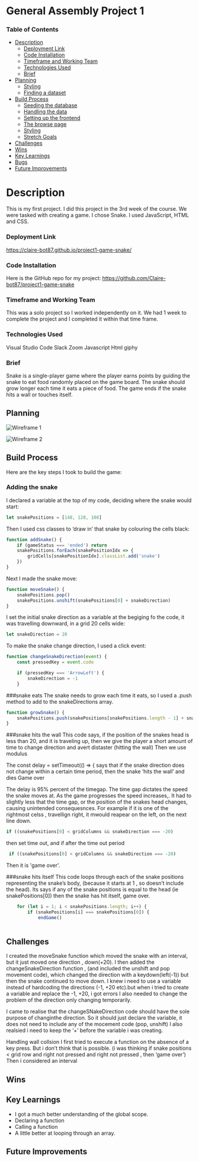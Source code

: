 # General Assembly Project 1

### Table of Contents
* [Description](#description)
    - [Deployment Link](#deployment-link)
    - [Code Installation](#code-installation)
    - [Timeframe and Working Team](#timeframe-and-working-team)
    - [Technologies Used](#technologies-used)
    - [Brief](#brief)
* [Planning](#planning)
    - [Styling](#styling)
    - [Finding a dataset](#finding-a-dataset)
* [Build Process](#build-process)
    - [Seeding the database](#seeding-the-database)
    - [Handling the data](#handling-the-data)
    - [Setting up the frontend](#setting-up-the-frontend)
    - [The browse page](#the-browse-page)
    - [Styling](#styling)
    - [Stretch Goals](#stretch-goals)
* [Challenges](#challenges)
* [Wins](#wins)
* [Key Learnings](#key-learnings)
* [Bugs](#bugs)
* [Future Improvements](#future-improvements)

# Description
This is my first project. I did this project in the 3rd week of the course. We were tasked with creating a game. I chose Snake. I used JavaScript, HTML and CSS.

### Deployment Link 
https://claire-bot87.github.io/project1-game-snake/

### Code Installation
Here is the GitHub repo for my project: https://github.com/Claire-bot87/project1-game-snake




### Timeframe and Working Team

This was a solo project so I worked independently on it. We had 1 week to complete the project and I completed it within that time frame.

### Technologies Used
Visual Studio Code
Slack
Zoom 
Javascript
Html
giphy


### Brief
Snake is a single-player game where the player earns points by guiding the snake to eat food randomly placed on the game board. The snake should grow longer each time it eats a piece of food. The game ends if the snake hits a wall or touches itself.

## Planning
![Wireframe 1](https://res.cloudinary.com/dpv0j8frj/image/upload/v1743000010/excalidraw_wireframe_snake_n6dd8k.png)

![Wireframe 2](https://res.cloudinary.com/dpv0j8frj/image/upload/v1742999995/claire-snake-wireframe_j4txs6.png)




## Build Process
Here are the key steps I took to build the game:
### Adding the snake
I declared a variable at the top of my code, deciding where the snake would start:
```.js
let snakePositions = [148, 128, 108]
```
Then I used css classes to ‘draw in’ that snake by colouring the cells black:
```.js
function addSnake() {
    if (gameStatus === 'ended') return
    snakePositions.forEach(snakePositionIdx => {
        gridCells[snakePositionIdx].classList.add('snake')
    })
}
```
Next I made the snake move:
```.js
function moveSnake() {
    snakePositions.pop()
    snakePositions.unshift(snakePositions[0] + snakeDirection)
}
```
I set the initial snake direction as a variable at the begiging fo the code, it was travelling downward, in a grid 20 cells wide:
```.js
let snakeDirection = 20
```
To make the snake change direction, I used a click event:
```.js
function changeSnakeDirection(event) {
    const pressedKey = event.code

    if (pressedKey === 'ArrowLeft') {
        snakeDirection = -1
    }
```

###snake eats
The snake needs to grow each time it eats, so I used a .push method to add to the snakeDirections array.
```.js
function growSnake() {
    snakePositions.push(snakePositions[snakePositions.length - 1] + snakeDirection)
}
```

###snake hits the wall
This code says, if the position of the snakes head is less than 20, and it is traveling up, then we give the player a short amount of time to change direction and avert distaster (hitting the wall)
Then we use modulus

The const delay = setTimeout(() => { says that if the snake direction does not change within a certain time period, then the snake ‘hits the wall’ and dies Game over


The delay is 95% percent of the timegap. The time gap dictates the speed the snake moves at. As the game progresses the speed increases,. It had to slightly less that the time gap, or the position of the snakes head changes, causing unintended consequesnces. For example if it is one of the rightmost celss , travellign right, it mwould reapear on the left, on the next line down.

```.js
if ((snakePositions[0] < gridColumns && snakeDirection === -20)
```
then set time out, and if after the time out period
```.js
 if ((snakePositions[0] < gridColumns && snakeDirection === -20) 
```
Then it is 'game over'.

###snake hits itself
This code loops through each of the snake positions representing the snake’s body, (because it starts at 1 , so doesn’t include the head).
Its says if any of the snake positions is equal to the head (ie snakePositions[0]) then the snake has hit itself, game over.

```.js
    for (let i = 1; i < snakePositions.length; i++) {
        if (snakePositions[i] === snakePositions[0]) {
            endGame()
   
```




## Challenges
I created the moveSnake function which moved the snake with an interval, but it just moved one direction , down(+20). I then added the changeSnakeDirection function , (and included the unshift and pop movement code), which changed the direction with a keydown(left(-1)) but then the snake continued to move down.
I knew i need to use a variable instead of hardcoding the directions (-1, +20 etc).but when i tried to create a variable and replace the -1, +20, i got errors
I also needed to change the problem of the direction only changing temporarily.

I came to realise that  the changeSNakeDirection code should have the sole purpose of changinthe direction. So it should just declare the variable, it does not need to include any of the mocement code (pop, unshift)
I also realsied i need to keep the ‘+’ before the variable i was creating.


Handling wall collsion 
I first tried to execute a function on the absence of a key press. But i don’t think that is possible. (i was thinking if snake positions < grid row and right not pressed and right not pressed , then ‘game over’)
Then i considered an interval


## Wins


## Key Learnings
- I got a much better understanding of the global scope.
- Declaring a function
- Calling a function
- A little better at looping through an array.




## Future Improvements

